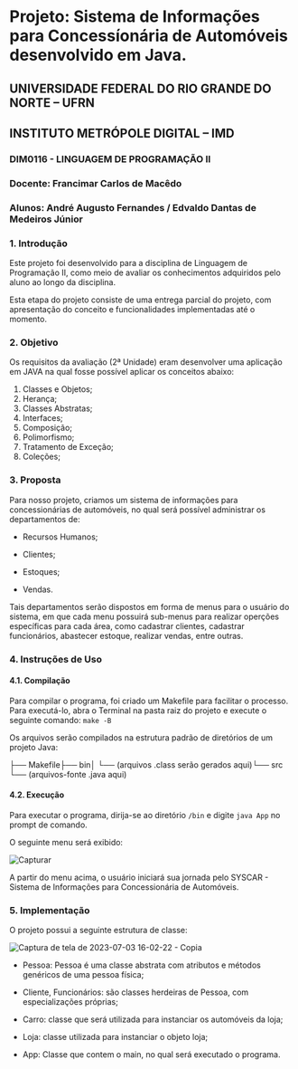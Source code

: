 # Projeto: Sistema de Informações para Concessíonária de Automóveis desenvolvido em Java.

## UNIVERSIDADE FEDERAL DO RIO GRANDE DO NORTE – UFRN

## INSTITUTO METRÓPOLE DIGITAL – IMD

### DIM0116 - LINGUAGEM DE PROGRAMAÇÃO II

### Docente: Francimar Carlos de Macêdo

### Alunos: André Augusto Fernandes / Edvaldo Dantas de Medeiros Júnior

### 1. Introdução

Este projeto foi desenvolvido para a disciplina de Linguagem de Programação II, como meio de avaliar os conhecimentos adquiridos pelo aluno ao longo da disciplina.

Esta etapa do projeto consiste de uma entrega parcial do projeto, com apresentação do conceito e funcionalidades implementadas até o momento.

### 2. Objetivo

Os requisitos da avaliação (2ª Unidade) eram desenvolver uma aplicação em JAVA na qual fosse possível aplicar os conceitos abaixo:

1. Classes e Objetos;
2. Herança;
3. Classes Abstratas;
4. Interfaces;
5. Composição;
6. Polimorfismo;
7. Tratamento de Exceção;
8. Coleções;

### 3. Proposta

Para nosso projeto, criamos um sistema de informações para concessionárias de automóveis, no qual será possível administrar os departamentos de:

* Recursos Humanos;
  
* Clientes;
  
* Estoques;
  
* Vendas.
  

Tais departamentos serão dispostos em forma de menus para o usuário do sistema, em que cada menu possuirá sub-menus para realizar operções específicas para cada área, como cadastrar clientes, cadastrar funcionários, abastecer estoque, realizar vendas, entre outras.

### 4. Instruções de Uso

#### 4.1. Compilação

Para compilar o programa, foi criado um Makefile para facilitar o processo. Para executá-lo, abra o Terminal na pasta raiz do projeto e execute o seguinte comando: `make -B`

Os arquivos serão compilados na estrutura padrão de diretórios de um projeto Java:

├── Makefile├── bin│ └── (arquivos .class serão gerados aqui)└── src └── (arquivos-fonte .java aqui)

#### 4.2. Execução

Para executar o programa, dirija-se ao diretório `/bin` e digite `java App` no prompt de comando.

O seguinte menu será exibido:

![Capturar](https://github.com/andrefernandeslp1/LP2-Trabalho-U3/assets/92834067/fc40627f-4846-4a50-8765-e603ba0655e2)


A partir do menu acima, o usuário iniciará sua jornada pelo SYSCAR - Sistema de Informações para Concessionária de Automóveis.

### 5. Implementação

O projeto possui a seguinte estrutura de classe:

![Captura de tela de 2023-07-03 16-02-22 - Copia](https://github.com/andrefernandeslp1/LP2-Trabalho-U3/assets/92834067/1d5ef57b-e184-48d9-88a6-dcf9f1c09756)


* Pessoa: Pessoa é uma classe abstrata com atributos e métodos genéricos de uma pessoa física;
  
* Cliente, Funcionários: são classes herdeiras de Pessoa, com especializações próprias;
  
* Carro: classe que será utilizada para instanciar os automóveis da loja;
  
* Loja: classe utilizada para instanciar o objeto loja;
  
* App: Classe que contem o main, no qual será executado o programa.
